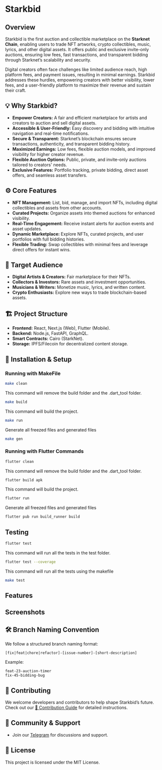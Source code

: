 # Starkbid

## Overview

Starkbid is the first auction and collectible marketplace on the **Starknet Chain**, enabling users to trade NFT artworks, crypto collectibles, music, lyrics, and other digital assets. It offers public and exclusive invite-only auctions, ensuring low fees, fast transactions, and transparent bidding through Starknet’s scalability and security.

Digital creators often face challenges like limited audience reach, high platform fees, and payment issues, resulting in minimal earnings. Starkbid addresses these hurdles, empowering creators with better visibility, lower fees, and a user-friendly platform to maximize their revenue and sustain their craft.

## 💡 Why Starkbid?

- **Empower Creators:** A fair and efficient marketplace for artists and creators to auction and sell digital assets.
- **Accessible & User-Friendly:** Easy discovery and bidding with intuitive navigation and real-time notifications.
- **Secure & Transparent:** Starknet’s blockchain ensures secure transactions, authenticity, and transparent bidding history.
- **Maximized Earnings:** Low fees, flexible auction models, and improved visibility for higher creator revenue.
- **Flexible Auction Options:** Public, private, and invite-only auctions tailored to creators' needs.
- **Exclusive Features:** Portfolio tracking, private bidding, direct asset offers, and seamless asset transfers.

## ⚙️ Core Features

- **NFT Management:** List, bid, manage, and import NFTs, including digital collectibles and assets from other accounts.
- **Curated Projects:** Organize assets into themed auctions for enhanced visibility.
- **Real-Time Engagement:** Receive instant alerts for auction events and asset updates.
- **Dynamic Marketplace:** Explore NFTs, curated projects, and user portfolios with full bidding histories.
- **Flexible Trading:** Swap collectibles with minimal fees and leverage direct offers for instant wins.

## 🎯 Target Audience

- **Digital Artists & Creators:** Fair marketplace for their NFTs.
- **Collectors & Investors:** Rare assets and investment opportunities.
- **Musicians & Writers:** Monetize music, lyrics, and written content.
- **Crypto Enthusiasts:** Explore new ways to trade blockchain-based assets.

## 🏗 Project Structure

- **Frontend:** React, Next.js (Web), Flutter (Mobile).
- **Backend:** Node.js, FastAPI, GraphQL.
- **Smart Contracts:** Cairo (StarkNet).
- **Storage:** IPFS/Filecoin for decentralized content storage.

## 🔧 Installation & Setup

### Running with MakeFile

```bash
make clean
```

This command will remove the build folder and the .dart_tool folder.

```bash
make build
```

This command will build the project.

```bash
make run
```

Generate all freezed files and generated files

```bash
make gen
```

### Running with Flutter Commands

```bash
flutter clean
```

This command will remove the build folder and the .dart_tool folder.

```bash
flutter build apk
```

This command will build the project.

```bash
flutter run
```

Generate all freezed files and generated files

```bash
flutter pub run build_runner build
```

## Testing

```bash
flutter test
```

This command will run all the tests in the test folder.

```bash
flutter test --coverage
```

This command will run all the tests using the makefile

```bash
make test
```


## Features





## Screenshots


## 🛠 Branch Naming Convention

We follow a structured branch naming format:

```
[fix|feat|chore|refactor]-[issue-number]-[short-description]
```

Example:

```
feat-23-auction-timer
fix-45-bidding-bug
```

## 🤝 Contributing

We welcome developers and contributors to help shape Starkbid’s future. Check out our [📜 Contribution Guide](https://github.com/StarkBid/starkbid-web/blob/main/CONTRIBUTING.md) for detailed instructions.

## 💬 Community & Support

- Join our [Telegram](https://t.me/+qTCIjBObZvpmNmY0) for discussions and support.

## 📜 License

This project is licensed under the MIT License.
